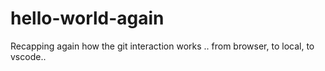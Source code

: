 # hello-world-again
Recapping again how the git interaction works .. from browser, to local, to vscode..
